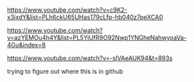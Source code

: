 https://www.youtube.com/watch?v=c9K2-x3ixdY&list=PLh6ckU65UHas179cLfp-hb040z7peXCA0

https://www.youtube.com/watch?v=azYEMOu4h4Y&list=PL5YiUfR9O92Nwp1YNGheNahwyoaVa-4Gu&index=8

https://www.youtube.com/watch?v=-sIVAeAUK94&t=893s

trying to figure out where this is in github 